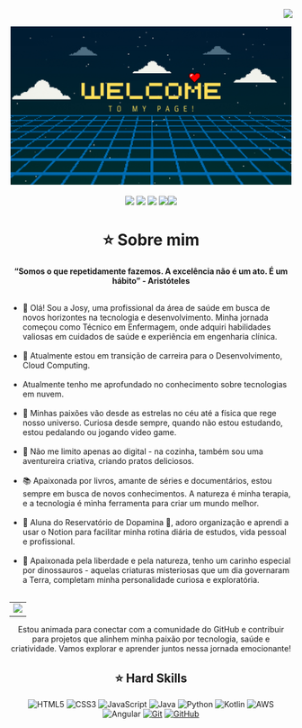 <img align="right" src="https://komarev.com/ghpvc/?username=JcG8Dev&color=ff69b4"><br>
<div align="center">
  <a href="https://github.com/rcsv0dev">
    <img src="welcome.png" width="500">
  </a>
</div>
<br>

<div align="center">
  <!-- Work Links -->
  <a href="https://www.dio.me/users/josypropy" target="_blank"><img src="https://img.shields.io/badge/-Meu%20Perfil%20na%20DIO-000?style=for-the-badge" target="_blank"></a>
  <a href="https://github.com/JcG8Dev" target="_blank"><img src="https://img.shields.io/badge/GitHub-000?style=for-the-badge&logo=github&logoColor=white" target="_blank"></a>
  <a href="https://www.linkedin.com/in/josianecg/" target="_blank"><img src="https://img.shields.io/badge/-LinkedIn-000?style=for-the-badge&logo=linkedin&logoColor=white" target="_blank"></a>
  <a href = "mailto:jcg8.dev@gmail.com"><img src="https://img.shields.io/badge/Gmail-000?style=for-the-badge&logo=gmail&logoColor=white"
  <a href = "https://www.instagram.com/jcg8.dev" target="_blank"><img src="https://img.shields.io/badge/Instagram-000?style=for-the-badge&logo=instagram"></a>
</a>

<h1 align="center"> ⭐️ Sobre mim </h1>

<div align="center">
  <b>“Somos o que repetidamente fazemos. A excelência não é um ato. É um hábito” - Aristóteles</b>
</div><br>

<ul align="left">
  <li>👋 Olá! Sou a Josy, uma profissional da área de saúde em busca de novos horizontes na tecnologia e desenvolvimento. Minha jornada começou como Técnico em Enfermagem, onde adquiri habilidades valiosas em cuidados de saúde e experiência em engenharia clínica.
  </li><br>
  <li>🔭 Atualmente estou em transição de carreira para o Desenvolvimento, Cloud Computing.
  </li><br>
  <li>Atualmente tenho me aprofundado no conhecimento sobre tecnologias em nuvem.
  </li><br>
  <li>🌌 Minhas paixões vão desde as estrelas no céu até a física que rege nosso universo. Curiosa desde sempre, quando não estou estudando, estou pedalando ou jogando video game.
  </li><br>
  <li>🍳 Não me limito apenas ao digital - na cozinha, também sou uma aventureira criativa, criando pratos deliciosos.
  </li><br>
  <li>📚 Apaixonada por livros, amante de séries e documentários, estou sempre em busca de novos conhecimentos. A natureza é minha terapia, e a tecnologia é minha ferramenta para criar um mundo melhor.
  </li><br>
  <li>🎈 Aluna do Reservatório de Dopamina 🎈, adoro organização e aprendi a usar o Notion para facilitar minha rotina diária de estudos, vida pessoal e profissional.
  </li><br>
  <li>🦕 Apaixonada pela liberdade e pela natureza, tenho um carinho especial por dinossauros - aquelas criaturas misteriosas que um dia governaram a Terra, completam minha personalidade curiosa e exploratória.
  </li><br>
</ul>

<div align="center">
  <table>
    <tr>
      <td><img src="https://64.media.tumblr.com/2e1b0647ee522b261dc3c87ff194472e/378df6548b6b776e-65/s400x600/7c7441a69cd1f660ea702e2930c1cd624c46c899.gifv"></td>
    </tr>
  </table>
</div>
<div align="center">
  Estou animada para conectar com a comunidade do GitHub e contribuir para projetos que alinhem minha paixão por tecnologia, saúde e criatividade. Vamos explorar e aprender juntos nessa jornada emocionante!
</div>

## ⭐️ Hard Skills
<div align="center">
  
![HTML5](https://img.shields.io/badge/HTML-000?style=for-the-badge&logo=html5&logoColor=30A3DC)
![CSS3](https://img.shields.io/badge/CSS3-000?style=for-the-badge&logo=css3&logoColor=E94D5F)
![JavaScript](https://img.shields.io/badge/JavaScript-000?style=for-the-badge&logo=javascript&logoColor=F7DF1E)
![Java](https://img.shields.io/badge/Java-000?style=for-the-badge&logo=java)
![Python](https://img.shields.io/badge/Python-000?style=for-the-badge&logo=python&logoColor=blue)
![Kotlin](https://img.shields.io/badge/Kotlin-000?&style=for-the-badge&logo=kotlin&logoColor=white)
![AWS](https://img.shields.io/badge/AWS-000.svg?style=for-the-badge&logo=amazon-aws&logoColor=white)
![Angular](https://img.shields.io/badge/Angular-000?style=for-the-badge&logo=angular&logoColor=C3002F)
[![Git](https://img.shields.io/badge/Git-000?style=for-the-badge&logo=git&logoColor=E94D5F)](https://git-scm.com/doc) 
[![GitHub](https://img.shields.io/badge/GitHub-000?style=for-the-badge&logo=github&logoColor=30A3DC)](https://docs.github.com/)
<br>
</div>

